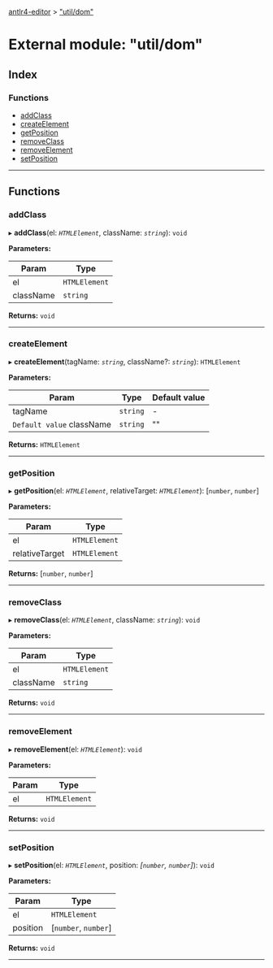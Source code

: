 [antlr4-editor](../README.md) > ["util/dom"](../modules/_util_dom_.md)

# External module: "util/dom"

## Index

### Functions

* [addClass](_util_dom_.md#addclass)
* [createElement](_util_dom_.md#createelement)
* [getPosition](_util_dom_.md#getposition)
* [removeClass](_util_dom_.md#removeclass)
* [removeElement](_util_dom_.md#removeelement)
* [setPosition](_util_dom_.md#setposition)

---

## Functions

<a id="addclass"></a>

###  addClass

▸ **addClass**(el: *`HTMLElement`*, className: *`string`*): `void`

**Parameters:**

| Param | Type |
| ------ | ------ |
| el | `HTMLElement` |
| className | `string` |

**Returns:** `void`

___
<a id="createelement"></a>

###  createElement

▸ **createElement**(tagName: *`string`*, className?: *`string`*): `HTMLElement`

**Parameters:**

| Param | Type | Default value |
| ------ | ------ | ------ |
| tagName | `string` | - |
| `Default value` className | `string` | &quot;&quot; |

**Returns:** `HTMLElement`

___
<a id="getposition"></a>

###  getPosition

▸ **getPosition**(el: *`HTMLElement`*, relativeTarget: *`HTMLElement`*): [`number`, `number`]

**Parameters:**

| Param | Type |
| ------ | ------ |
| el | `HTMLElement` |
| relativeTarget | `HTMLElement` |

**Returns:** [`number`, `number`]

___
<a id="removeclass"></a>

###  removeClass

▸ **removeClass**(el: *`HTMLElement`*, className: *`string`*): `void`

**Parameters:**

| Param | Type |
| ------ | ------ |
| el | `HTMLElement` |
| className | `string` |

**Returns:** `void`

___
<a id="removeelement"></a>

###  removeElement

▸ **removeElement**(el: *`HTMLElement`*): `void`

**Parameters:**

| Param | Type |
| ------ | ------ |
| el | `HTMLElement` |

**Returns:** `void`

___
<a id="setposition"></a>

###  setPosition

▸ **setPosition**(el: *`HTMLElement`*, position: *[`number`, `number`]*): `void`

**Parameters:**

| Param | Type |
| ------ | ------ |
| el | `HTMLElement` |
| position | [`number`, `number`] |

**Returns:** `void`

___

